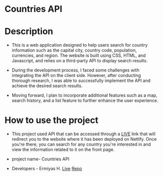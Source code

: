 
# Countries API

# Description
- This is a web application designed to help users search for country information such as the capital city, country code, population, currencies, and region. The website is built using CSS, HTML, and Javascript, and relies on a third-party API to display search results.


- During the development process, I faced some challenges with integrating the API on the client side. However, after conducting thorough research, I was able to successfully implement the API and achieve the desired search results. 

- Moving forward, I plan to incorporate additional features such as a map, search history, and a list feature to further enhance the user experience.

# How to use the project

- This project used API that can be accessed through a [LIVE](https://countryspotter.netlify.app/) link that will redirect you to the website where it has been deployed on Netlify. Once you're there, you can search for any country you're interested in and view the information related to it on the front page.

- project name- Countries API
- Developers - Ermiyas H.
[Live](https://countryspotter.netlify.app/)
[Repo](https://github.com/ErmiyasHailemichael/projectone)